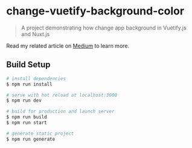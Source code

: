 # change-vuetify-background-color

> A project demonstrating how change app background in Vuetify.js and Nuxt.js

Read my related article on [Medium](https://medium.com/@jareklipski/changing-background-color-in-vuetify-js-and-nuxt-js-b4222cfa547e) to learn more.

## Build Setup

``` bash
# install dependencies
$ npm run install

# serve with hot reload at localhost:3000
$ npm run dev

# build for production and launch server
$ npm run build
$ npm run start

# generate static project
$ npm run generate
```
